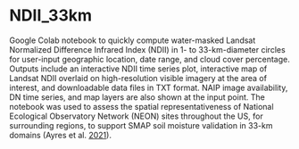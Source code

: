 # NDII_33km

Google Colab notebook to quickly compute water-masked Landsat Normalized Difference Infrared Index (NDII) in 1- to 33-km-diameter circles for user-input geographic location, date range, and cloud cover percentage. Outputs include an interactive NDII time series plot, interactive map of Landsat NDII overlaid on high-resolution visible imagery at the area of interest, and downloadable data files in TXT format. NAIP image availability, DN time series, and map layers are also shown at the input point. The notebook was used to assess the spatial representativeness of National Ecological Observatory Network (NEON) sites throughout the US, for surrounding regions, to support SMAP soil moisture validation in 33-km domains (Ayres et al. [2021](https://doi.org/10.1109/JSTARS.2021.3121206)).
